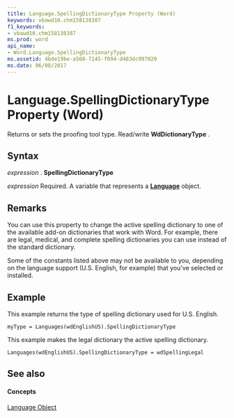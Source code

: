 ```yaml
---
title: Language.SpellingDictionaryType Property (Word)
keywords: vbawd10.chm158138387
f1_keywords:
- vbawd10.chm158138387
ms.prod: word
api_name:
- Word.Language.SpellingDictionaryType
ms.assetid: 4bde19be-a568-7145-f094-d483dc997020
ms.date: 06/08/2017
---
```



# Language.SpellingDictionaryType Property (Word)

Returns or sets the proofing tool type. Read/write  **WdDictionaryType** .


## Syntax

 _expression_ . **SpellingDictionaryType**

 _expression_ Required. A variable that represents a **[Language](language-object-word.md)** object.


## Remarks

You can use this property to change the active spelling dictionary to one of the available add-on dictionaries that work with Word. For example, there are legal, medical, and complete spelling dictionaries you can use instead of the standard dictionary.

Some of the constants listed above may not be available to you, depending on the language support (U.S. English, for example) that you've selected or installed.


## Example

This example returns the type of spelling dictionary used for U.S. English.


```
myType = Languages(wdEnglishUS).SpellingDictionaryType
```

This example makes the legal dictionary the active spelling dictionary.




```
Languages(wdEnglishUS).SpellingDictionaryType = wdSpellingLegal
```


## See also


#### Concepts


[Language Object](language-object-word.md)

